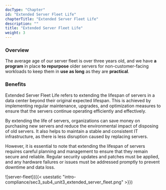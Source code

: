 ```yaml
---
docType: "Chapter"
id: "Extended Server Fleet Life"
chapterTitle: "Extended Server Fleet Life"
description: ""
title: "Extended Server Fleet Life"
weight: 3
---
```


### **Overview**

The average age of our server fleet is over three years old, and we have **a program** in place **to repurpose** older servers for non-customer-facing workloads to keep them in **use as long** as they are **practical**.

### **Benefits**

Extended Server Fleet Life refers to extending the lifespan of servers in a data center beyond their original expected lifespan. This is achieved by implementing regular maintenance, upgrades, and optimization measures to ensure that the servers continue operating efficiently and effectively.

By extending the life of servers, organizations can save money on purchasing new servers and reduce the environmental impact of disposing of old servers. It also helps to maintain a stable and consistent IT infrastructure, as there is less disruption caused by replacing servers.

However, it is essential to note that extending the lifespan of servers requires careful planning and management to ensure that they remain secure and reliable. Regular security updates and patches must be applied, and any hardware failures or issues must be addressed promptly to prevent downtime and data loss.

![server-fleet]({{< usestatic "intro-compliance/sec3_sub4_unit3_extended_server_fleet.png" >}})



